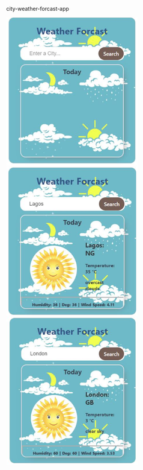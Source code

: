 city-weather-forcast-app

<div style="width:100%">
    <img src="./src/components/Assets/page-display-1.jpg" width="350"/>
    <img src="./src/components/Assets/page-display-2.jpg" width="350"/>
    <img src="./src/components/Assets/page-display-3.jpg" width="350"/>
</div>
